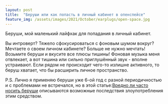 ```yaml
---
layout: post
title:  "Беруши или как попасть в личный кабинет в опенспейсе"
feature_img: /assets/images/2021/October/earplugs/open-space.jpg
---
```


Беруши, мой маленький лайфхак для попадания в личный кабинет.

Вы интроверт? Тяжело сфокусироваться с фоновым шумом вокруг?
Мечтаете о своем личном кабинете?
Больше не нужно мечтать!
Возьмите беруши и вкусите все плюсы тишины!
Фоновая музыка меня отвлекает, а вот тишина или сильно приглушённый звук - вполне устраивают.
Если рядом не происходит чего-то излишне активного, то беруш хватает, что бы расширить личное пространство.

P.S. Лично я применяю беруши уже 6-ой год с разной периодичностью и с проблемами не встречался, но в этой статье:[Вредно ли часто носить беруши](https://www.wonderzine.com/wonderzine/health/wellness/219793-ear-plugs) описываются возможные последствия злоупотребления этим средством. 